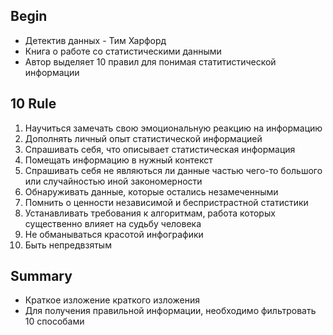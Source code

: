 ## Begin
- Детектив данных - Тим Харфорд
- Книга о работе со статистическими данными
- Автор выделяет 10 правил для понимая статитистической информации


## 10 Rule
1) Научиться замечать свою эмоциональную реакцию на информацию
2) Дополнять личный опыт статистической информацией
3) Спрашивать себя, что описывает статистическая информация
4) Помещать информацию в нужный контекст
5) Спрашивать себя не являються ли данные частью чего-то большого или случайностью иной закономерности
6) Обнаруживать данные, которые остались незамеченными
7) Помнить о ценности независимой и беспристрастной статистики
8) Устанавливать требования к алгоритмам, работа которых существенно влияет на судьбу человека
9) Не обманываться красотой инфографики
10) Быть непредвзятым

## Summary
- Краткое изложение краткого изложения
- Для получения правильной информации, необходимо фильтровать 10 способами